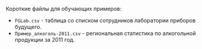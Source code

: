 Короткие файлы для обучающих примеров:   

 * ```FGLab.csv``` - таблица со списком сотрудников лаборатории приборов будущего.    
 * ```Пример_алкоголь-2011.csv``` - региональная статистика по алкогольной продукции за 2011 год.     